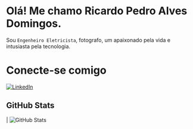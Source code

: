 # Olá! Me chamo Ricardo Pedro Alves Domingos.

Sou `Engenheiro Eletricista`, fotografo, um apaixonado pela vida e intusiasta pela tecnologia.


# Conecte-se comigo

[![LinkedIn](https://img.shields.io/badge/LinkedIn-000?style=for-the-badge&logo=linkedin&logoColor=ffa500)](https://www.linkedin.com/in/ricardo-domingos-a5a338b0/)


## GitHub Stats
| ![GitHub Stats](https://github-readme-stats.vercel.app/api?username=ricardodomingos&theme=transparent&bg_color=000&border_color=30A3DC&show_icons=true&icon_color=30A3DC&title_color=E94D5F&text_color=FFF)


